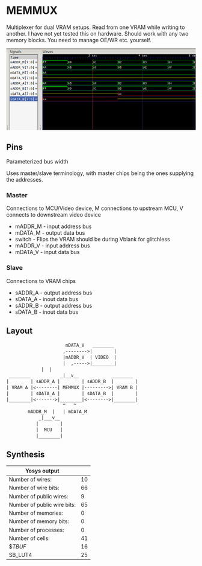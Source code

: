# MEMMUX

Multiplexer for dual VRAM setups. Read from one VRAM while writing to another. I have not yet tested this on hardware. Should work with any two memory blocks. You need to manage OE/WR etc. yourself.

![Testbench waveform](waveform.png)

## Pins

Parameterized bus width

Uses master/slave terminology, with master chips being the ones supplying the addresses.

### Master

Connections to MCU/Video device, M connections to upstream MCU, V connects to downstream video device

* mADDR_M - input address bus
* mDATA_M - output data bus
* switch  - Flips the VRAM should be during Vblank for glitchless
* mADDR_V - input address bus
* mDATA_V - input data bus

### Slave

Connections to VRAM chips

* sADDR_A - output address bus
* sDATA_A - inout data bus
* sADDR_B - output address bus
* sDATA_B - inout data bus


## Layout
```
                      mDATA_V   ________
                     ,-------->|        |
                     |mADDR_V  | VIDEO  |
                     |  ,----->|________|
		     |  |
 ________           _|__v__            ________
|        | sADDR_A |        | sADDR_B  |        |
| VRAM A |<--------| MEMMUX |--------->| VRAM B |
|        | sDATA_A |        | sDATA_B  |        |
|________|<------->|________|<-------->|________|
                     ^   ^
	    mADDR_M  |   | mDATA_M
		    _|___v__
		   |        |
		   |  MCU   |
		   |________|
```

## Synthesis

| Yosys output                |    |
|-----------------------------|----|
| Number of wires:            | 10 |
| Number of wire bits:        | 66 |
| Number of public wires:     | 9  |
| Number of public wire bits: | 65 |
| Number of memories:         | 0  |
| Number of memory bits:      | 0  |
| Number of processes:        | 0  |
| Number of cells:            | 41 |
| $_TBUF_                     | 16 |
| SB_LUT4                     | 25 |
